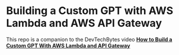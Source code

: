 # Building a Custom GPT with AWS Lambda and AWS API Gateway

This repo is a companion to the DevTechBytes video **<a href="https://youtu.be/kbucrWmltRc" target="_blank">How to Build a Custom GPT With AWS Lambda and API Gateway</a>**

